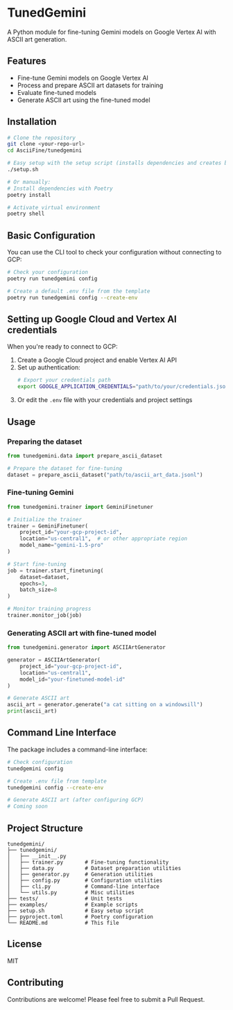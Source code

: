 # TunedGemini

A Python module for fine-tuning Gemini models on Google Vertex AI with ASCII art generation.

## Features

- Fine-tune Gemini models on Google Vertex AI
- Process and prepare ASCII art datasets for training
- Evaluate fine-tuned models
- Generate ASCII art using the fine-tuned model

## Installation

```bash
# Clone the repository
git clone <your-repo-url>
cd AsciiFine/tunedgemini

# Easy setup with the setup script (installs dependencies and creates basic config)
./setup.sh

# Or manually:
# Install dependencies with Poetry
poetry install

# Activate virtual environment
poetry shell
```

## Basic Configuration

You can use the CLI tool to check your configuration without connecting to GCP:

```bash
# Check your configuration
poetry run tunedgemini config

# Create a default .env file from the template
poetry run tunedgemini config --create-env
```

## Setting up Google Cloud and Vertex AI credentials

When you're ready to connect to GCP:

1. Create a Google Cloud project and enable Vertex AI API
2. Set up authentication:
   ```bash
   # Export your credentials path
   export GOOGLE_APPLICATION_CREDENTIALS="path/to/your/credentials.json"
   ```
3. Or edit the `.env` file with your credentials and project settings

## Usage

### Preparing the dataset

```python
from tunedgemini.data import prepare_ascii_dataset

# Prepare the dataset for fine-tuning
dataset = prepare_ascii_dataset("path/to/ascii_art_data.jsonl")
```

### Fine-tuning Gemini

```python
from tunedgemini.trainer import GeminiFinetuner

# Initialize the trainer
trainer = GeminiFinetuner(
    project_id="your-gcp-project-id",
    location="us-central1",  # or other appropriate region
    model_name="gemini-1.5-pro"
)

# Start fine-tuning
job = trainer.start_finetuning(
    dataset=dataset,
    epochs=3,
    batch_size=8
)

# Monitor training progress
trainer.monitor_job(job)
```

### Generating ASCII art with fine-tuned model

```python
from tunedgemini.generator import ASCIIArtGenerator

generator = ASCIIArtGenerator(
    project_id="your-gcp-project-id",
    location="us-central1",
    model_id="your-finetuned-model-id"
)

# Generate ASCII art
ascii_art = generator.generate("a cat sitting on a windowsill")
print(ascii_art)
```

## Command Line Interface

The package includes a command-line interface:

```bash
# Check configuration
tunedgemini config

# Create .env file from template
tunedgemini config --create-env

# Generate ASCII art (after configuring GCP)
# Coming soon
```

## Project Structure

```
tunedgemini/
├── tunedgemini/
│   ├── __init__.py
│   ├── trainer.py       # Fine-tuning functionality
│   ├── data.py          # Dataset preparation utilities
│   ├── generator.py     # Generation utilities 
│   ├── config.py        # Configuration utilities
│   ├── cli.py           # Command-line interface
│   └── utils.py         # Misc utilities
├── tests/               # Unit tests
├── examples/            # Example scripts
├── setup.sh             # Easy setup script
├── pyproject.toml       # Poetry configuration
└── README.md            # This file
```

## License

MIT

## Contributing

Contributions are welcome! Please feel free to submit a Pull Request. 